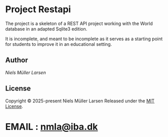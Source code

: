 # Project Restapi

The project is a skeleton of a REST API project
working with the World database in an adapted
Sqlite3 edition.

It is incomplete, and meant to be incomplete as
it serves as a starting point for students to
improve it in an educational setting.

## Author

*Niels Müller Larsen*

## License

Copyright © 2025-present Niels Müller Larsen
Released under the [MIT License](LICENSE).

# EMAIL : nmla@iba.dk
